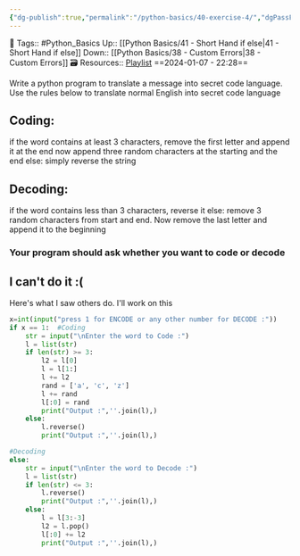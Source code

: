 ```yaml
---
{"dg-publish":true,"permalink":"/python-basics/40-exercise-4/","dgPassFrontmatter":true,"noteIcon":"3","created":"2024-01-07T22:28:32.909+05:30","updated":"2024-01-09T13:25:31.292+05:30"}
---
```


🧶 Tags:: #Python_Basics 
Up:: [[Python Basics/41 - Short Hand if else\|41 - Short Hand if else]]
Down:: [[Python Basics/38 - Custom Errors\|38 - Custom Errors]]
🗃 Resources:: [Playlist](https://www.youtube.com/playlist?list=PLu0W_9lII9agwh1XjRt242xIpHhPT2llg)
==2024-01-07 - 22:28==

Write a python program to translate a message into secret code language. Use the rules below to translate normal English into secret code language

## Coding:
if the word contains at least 3 characters, remove the first letter and append it at the end now append three random characters at the starting and the end else: simply reverse the string

## Decoding:
if the word contains less than 3 characters, reverse it else: remove 3 random characters from start and end. Now remove the last letter and append it to the beginning

### Your program should ask whether you want to code or decode

## I can't do it :(
Here's what I saw others do. I'll work on this
```python
x=int(input("press 1 for ENCODE or any other number for DECODE :"))
if x == 1:  #Coding
    str = input("\nEnter the word to Code :")
    l = list(str)
    if len(str) >= 3:
        l2 = l[0]
        l = l[1:]
        l += l2
        rand = ['a', 'c', 'z']
        l += rand
        l[:0] = rand
        print("Output :",''.join(l),)
    else:
        l.reverse()
        print("Output :",''.join(l),)

#Decoding
else:
    str = input("\nEnter the word to Decode :")
    l = list(str)
    if len(str) <= 3:
        l.reverse()
        print("Output :",''.join(l),)
    else:
        l = l[3:-3]
        l2 = l.pop()
        l[:0] += l2
        print("Output :",''.join(l),)
```